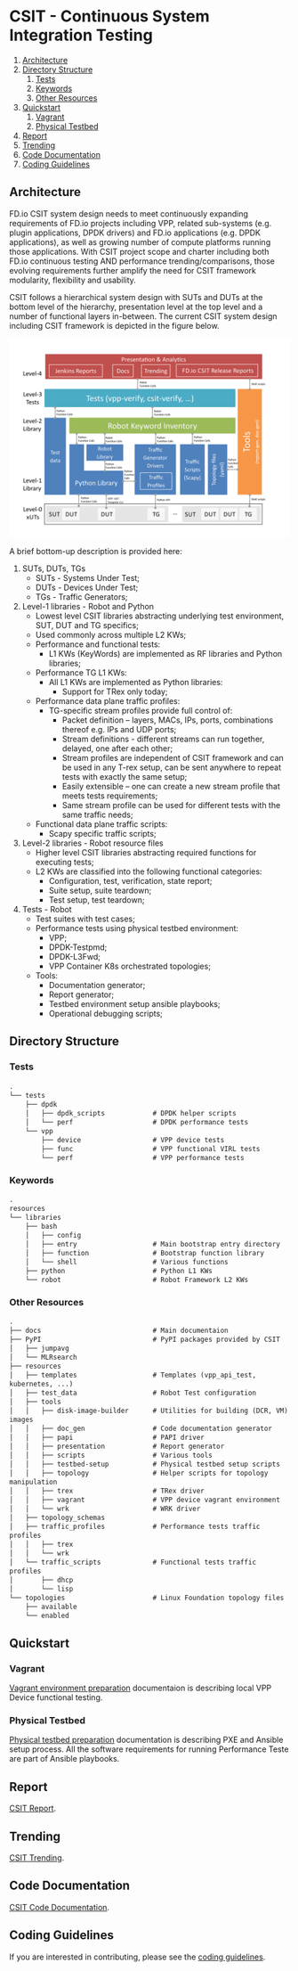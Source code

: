 # CSIT - Continuous System Integration Testing

1. [Architecture](#architecture)
1. [Directory Structure](#directory-structure)
   1. [Tests](#tests)
   1. [Keywords](#keywords)
   1. [Other Resources](#other-resources)
1. [Quickstart](#quick-start)
   1. [Vagrant](#vagrant)
   1. [Physical Testbed](#physical-testbed)
1. [Report](#report)
1. [Trending](#trending)
1. [Code Documentation](#code-documentation)
1. [Coding Guidelines](#coding-guidelines)

## Architecture

FD.io CSIT system design needs to meet continuously expanding requirements of
FD.io projects including VPP, related sub-systems (e.g. plugin applications,
DPDK drivers) and FD.io applications (e.g. DPDK applications), as well as
growing number of compute platforms running those applications. With CSIT
project scope and charter including both FD.io continuous testing AND
performance trending/comparisons, those evolving requirements further amplify
the need for CSIT framework modularity, flexibility and usability.

CSIT follows a hierarchical system design with SUTs and DUTs at the bottom level
of the hierarchy, presentation level at the top level and a number of functional
layers in-between. The current CSIT system design including CSIT framework is
depicted in the figure below.

![csit design](docs/report/csit_framework_documentation/csit_design_picture.svg "CSIT architecture")

A brief bottom-up description is provided here:

1. SUTs, DUTs, TGs
   - SUTs - Systems Under Test;
   - DUTs - Devices Under Test;
   - TGs - Traffic Generators;
1. Level-1 libraries - Robot and Python
   - Lowest level CSIT libraries abstracting underlying test environment, SUT,
     DUT and TG specifics;
   - Used commonly across multiple L2 KWs;
   - Performance and functional tests:
     - L1 KWs (KeyWords) are implemented as RF libraries and Python
       libraries;
   - Performance TG L1 KWs:
     - All L1 KWs are implemented as Python libraries:
       - Support for TRex only today;
   - Performance data plane traffic profiles:
     - TG-specific stream profiles provide full control of:
       - Packet definition – layers, MACs, IPs, ports, combinations thereof
         e.g. IPs and UDP ports;
       - Stream definitions - different streams can run together, delayed,
         one after each other;
       - Stream profiles are independent of CSIT framework and can be used
         in any T-rex setup, can be sent anywhere to repeat tests with
         exactly the same setup;
       - Easily extensible – one can create a new stream profile that meets
         tests requirements;
       - Same stream profile can be used for different tests with the same
         traffic needs;
   - Functional data plane traffic scripts:
     - Scapy specific traffic scripts;
1. Level-2 libraries - Robot resource files
   - Higher level CSIT libraries abstracting required functions for executing
     tests;
   - L2 KWs are classified into the following functional categories:
     - Configuration, test, verification, state report;
     - Suite setup, suite teardown;
     - Test setup, test teardown;
1. Tests - Robot
   - Test suites with test cases;
   - Performance tests using physical testbed environment:
     - VPP;
     - DPDK-Testpmd;
     - DPDK-L3Fwd;
     - VPP Container K8s orchestrated topologies;
   - Tools:
     - Documentation generator;
     - Report generator;
     - Testbed environment setup ansible playbooks;
     - Operational debugging scripts;

## Directory Structure

### Tests

```
.
└── tests
    ├── dpdk
    │   ├── dpdk_scripts            # DPDK helper scripts
    │   └── perf                    # DPDK performance tests
    └── vpp
        ├── device                  # VPP device tests
        ├── func                    # VPP functional VIRL tests
        └── perf                    # VPP performance tests
```

### Keywords

```
.
resources
└── libraries
    ├── bash
    │   ├── config
    │   ├── entry                   # Main bootstrap entry directory
    │   ├── function                # Bootstrap function library
    │   └── shell                   # Various functions
    ├── python                      # Python L1 KWs
    └── robot                       # Robot Framework L2 KWs
```

### Other Resources

```
.
├── docs                            # Main documentaion
├── PyPI                            # PyPI packages provided by CSIT
│   ├── jumpavg
│   └── MLRsearch
├── resources
│   ├── templates                   # Templates (vpp_api_test, kubernetes, ...)
│   ├── test_data                   # Robot Test configuration
│   ├── tools
│   │   ├── disk-image-builder      # Utilities for building (DCR, VM) images
│   │   ├── doc_gen                 # Code documentation generator
│   │   ├── papi                    # PAPI driver
│   │   ├── presentation            # Report generator
│   │   ├── scripts                 # Various tools
│   │   ├── testbed-setup           # Physical testbed setup scripts
│   │   ├── topology                # Helper scripts for topology manipulation
│   │   ├── trex                    # TRex driver
│   │   ├── vagrant                 # VPP device vagrant environment
│   │   └── wrk                     # WRK driver
│   ├── topology_schemas
│   ├── traffic_profiles            # Performance tests traffic profiles
│   │   ├── trex
│   │   └── wrk
│   └── traffic_scripts             # Functional tests traffic profiles
│       ├── dhcp
│       └── lisp
└── topologies                      # Linux Foundation topology files
    ├── available
    └── enabled
```

## Quickstart

### Vagrant

[Vagrant environment preparation](docs/testing_in_vagrant.rst) documentaion is
describing local VPP Device functional testing.

### Physical Testbed

[Physical testbed preparation](resources/tools/testbed-setup/README.rst)
documentation is describing PXE and Ansible setup process. All the software
requirements for running Performance Teste are part of Ansible playbooks.

## Report

[CSIT Report](https://docs.fd.io/csit/master/report/).

## Trending

[CSIT Trending](https://docs.fd.io/csit/master/trending/).

## Code Documentation

[CSIT Code Documentation](https://docs.fd.io/csit/master/doc/).

## Coding Guidelines

If you are interested in contributing, please see the
[coding guidelines](docs/test_code_guidelines.rst).

